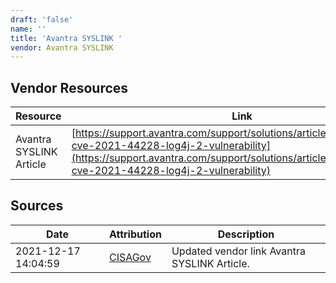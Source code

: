 ```yaml
---
draft: 'false'
name: ''
title: 'Avantra SYSLINK '
vendor: Avantra SYSLINK
---
```


## Vendor Resources
| Resource | Link |
| --- | --- |
| Avantra SYSLINK Article | [https://support.avantra.com/support/solutions/articles/44002291388-cve-2021-44228-log4j-2-vulnerability](https://support.avantra.com/support/solutions/articles/44002291388-cve-2021-44228-log4j-2-vulnerability) |



## Sources
| Date | Attribution | Description |
| --- | --- | --- |
| 2021-12-17 14:04:59 | [CISAGov](https://raw.githubusercontent.com/cisagov/log4j-affected-db/develop/README.md) | Updated vendor link Avantra SYSLINK Article.  |
